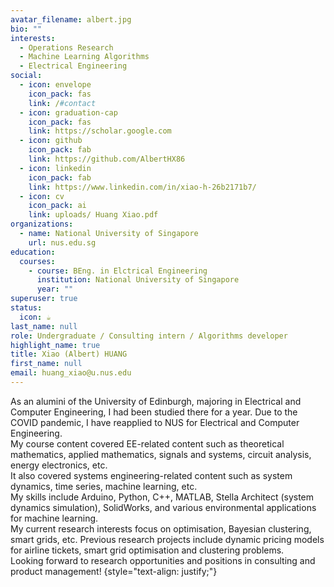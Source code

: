 ```yaml
---
avatar_filename: albert.jpg
bio: ""
interests:
  - Operations Research
  - Machine Learning Algorithms
  - Electrical Engineering
social:
  - icon: envelope
    icon_pack: fas
    link: /#contact
  - icon: graduation-cap
    icon_pack: fas
    link: https://scholar.google.com
  - icon: github
    icon_pack: fab
    link: https://github.com/AlbertHX86
  - icon: linkedin
    icon_pack: fab
    link: https://www.linkedin.com/in/xiao-h-26b2171b7/
  - icon: cv
    icon_pack: ai
    link: uploads/ Huang Xiao.pdf
organizations:
  - name: National University of Singapore
    url: nus.edu.sg
education:
  courses:
    - course: BEng. in Elctrical Engineering
      institution: National University of Singapore
      year: ""
superuser: true
status:
  icon: ☕️
last_name: null
role: Undergraduate / Consulting intern / Algorithms developer
highlight_name: true
title: Xiao (Albert) HUANG
first_name: null
email: huang_xiao@u.nus.edu
---
```

As an alumini of the University of Edinburgh, majoring in Electrical and Computer Engineering, I had been studied there for a year. Due to the COVID pandemic, I have reapplied to NUS for Electrical and Computer Engineering.\
My course content covered EE-related content such as theoretical mathematics, applied mathematics, signals and systems, circuit analysis, energy electronics, etc.\
It also covered systems engineering-related content such as system dynamics, time series, machine learning, etc.\
My skills include Arduino, Python, C++, MATLAB, Stella Architect (system dynamics simulation), SolidWorks, and various environmental applications for machine learning.\
My current research interests focus on optimisation, Bayesian clustering, smart grids, etc. Previous research projects include dynamic pricing models for airline tickets, smart grid optimisation and clustering problems.\
Looking forward to research opportunities and positions in consulting and product management!
{style="text-align: justify;"}
